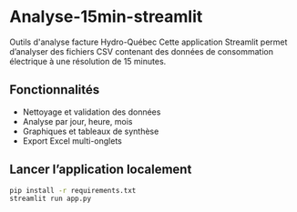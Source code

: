 # Analyse-15min-streamlit
Outils d'analyse facture Hydro-Québec 
Cette application Streamlit permet d’analyser des fichiers CSV contenant des données de consommation électrique à une résolution de 15 minutes.

## Fonctionnalités
- Nettoyage et validation des données
- Analyse par jour, heure, mois
- Graphiques et tableaux de synthèse
- Export Excel multi-onglets

## Lancer l’application localement
```bash
pip install -r requirements.txt
streamlit run app.py
